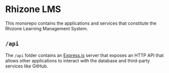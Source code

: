 # Rhizone LMS

This monorepo contains the applications and services that constitute the Rhizone
Learning Management System.

## `/api`

The `/api` folder contains an [Express.js](https://expressjs.com/) server that
exposes an HTTP API that allows other applications to interact with the
database and third-party services like GitHub.
